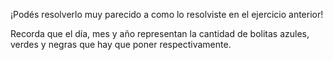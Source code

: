 ¡Podés resolverlo muy parecido a como lo resolviste en el ejercicio anterior!

Recorda que el día, mes y año representan la cantidad de bolitas azules, verdes y negras que hay que poner respectivamente. 
